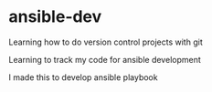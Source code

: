 # ansible-dev
Learning how to do version control projects with git

Learning to track my code for ansible development 

I made this 
to develop ansible playbook

